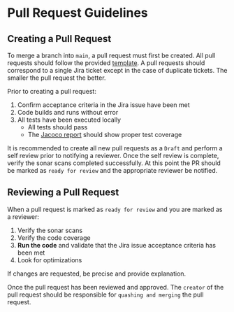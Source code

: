 # Pull Request Guidelines

## Creating a Pull Request

To merge a branch into `main`, a pull request must first be created. All pull requests should follow the provided [template](../.github/pull_request_template.md). A pull requests should correspond to a single Jira ticket except in the case of duplicate tickets. The smaller the pull request the better.

Prior to creating a pull request:

1. Confirm acceptance criteria in the Jira issue have been met
1. Code builds and runs without error
1. All tests have been executed locally
   - All tests should pass
   - The [Jacoco report](../build/reports/jacoco/codeCoverageReport/html/index.html) should show proper test coverage

It is recommended to create all new pull requests as a `Draft` and perform a self review prior to notifying a reviewer. Once the self review is complete, verify the sonar scans completed successfully. At this point the PR should be marked as `ready for review` and the appropriate reviewer be notified.

## Reviewing a Pull Request

When a pull request is marked as `ready for review` and you are marked as a reviewer:

1. Verify the sonar scans
1. Verify the code coverage
1. **Run the code** and validate that the Jira issue acceptance criteria has been met
1. Look for optimizations

If changes are requested, be precise and provide explanation.

Once the pull request has been reviewed and approved. The `creator` of the pull request should be responsible for `quashing and merging` the pull request.

